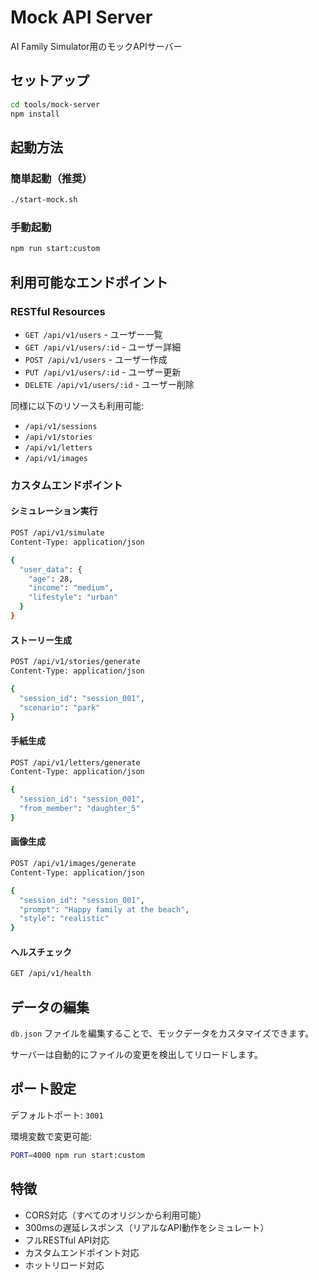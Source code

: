 # Mock API Server

AI Family Simulator用のモックAPIサーバー

## セットアップ

```bash
cd tools/mock-server
npm install
```

## 起動方法

### 簡単起動（推奨）
```bash
./start-mock.sh
```

### 手動起動
```bash
npm run start:custom
```

## 利用可能なエンドポイント

### RESTful Resources
- `GET /api/v1/users` - ユーザー一覧
- `GET /api/v1/users/:id` - ユーザー詳細
- `POST /api/v1/users` - ユーザー作成
- `PUT /api/v1/users/:id` - ユーザー更新
- `DELETE /api/v1/users/:id` - ユーザー削除

同様に以下のリソースも利用可能:
- `/api/v1/sessions`
- `/api/v1/stories`
- `/api/v1/letters`
- `/api/v1/images`

### カスタムエンドポイント

#### シミュレーション実行
```bash
POST /api/v1/simulate
Content-Type: application/json

{
  "user_data": {
    "age": 28,
    "income": "medium",
    "lifestyle": "urban"
  }
}
```

#### ストーリー生成
```bash
POST /api/v1/stories/generate
Content-Type: application/json

{
  "session_id": "session_001",
  "scenario": "park"
}
```

#### 手紙生成
```bash
POST /api/v1/letters/generate
Content-Type: application/json

{
  "session_id": "session_001",
  "from_member": "daughter_5"
}
```

#### 画像生成
```bash
POST /api/v1/images/generate
Content-Type: application/json

{
  "session_id": "session_001",
  "prompt": "Happy family at the beach",
  "style": "realistic"
}
```

#### ヘルスチェック
```bash
GET /api/v1/health
```

## データの編集

`db.json` ファイルを編集することで、モックデータをカスタマイズできます。

サーバーは自動的にファイルの変更を検出してリロードします。

## ポート設定

デフォルトポート: `3001`

環境変数で変更可能:
```bash
PORT=4000 npm run start:custom
```

## 特徴

- CORS対応（すべてのオリジンから利用可能）
- 300msの遅延レスポンス（リアルなAPI動作をシミュレート）
- フルRESTful API対応
- カスタムエンドポイント対応
- ホットリロード対応

